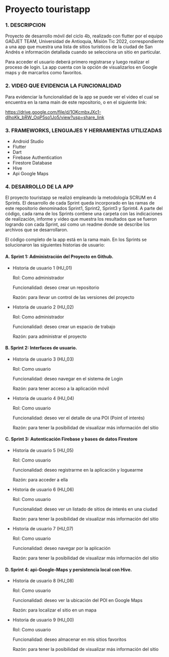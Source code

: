 # Proyecto touristapp

### 1. DESCRIPCION 

Proyecto de desarrollo móvil del ciclo 4b, realizado con flutter por el equipo GADJET TEAM, Universidad 
de Antioquia, Misión Tic 2022, correspondiente a una app que muestra una lista de sitios turísticos
de la ciudad de San Andrés e información detallada cuando se selecciona un sitio en particular.

Para acceder el usuario deberá primero registrarse y luego realizar el proceso de login. La app 
cuenta con la opción de visualizarlos en Google maps y de marcarlos como favoritos.

### 2. VIDEO QUE EVIDENCIA LA FUNCIONALIDAD

Para evidenciar la funcionalidad de la app se puede ver el video el cual se encuentra en la rama 
main de este repositorio, o en el siguiente link:

https://drive.google.com/file/d/1OKcmbxJXc1-dlhoKk_bRW_OqP5so1Jo5/view?usp=share_link

### 3. FRAMEWORKS, LENGUAJES Y HERRAMIENTAS UTILIZADAS

 * Android Studio
 * Flutter
 * Dart
 * Firebase Authentication
 * Firestore Database
 * Hive
 * Api Google Maps

### 4. DESARROLLO DE LA APP 

El proyecto touristapp se realizó empleando la metodología SCRUM en 4 Sprints. El desarrollo de cada 
Sprint queda incorporado en las ramas de este repositorio denominados Sprint1, Sprint2, Sprint3 y 
Sprint4. A parte del código, cada rama de los Sprints contiene una carpeta con las indicaciones de 
realización, informe y video que muestra los resultados que se fueron logrando con cada Sprint, asì
como un readme donde se describe los archivos que se desarrollaron.

El código completo de la app está en la rama main. En los Sprints se solucionaron las siguientes
historias de usuario:

#### A. Sprint 1: Administración del Proyecto en Github.

 + Historia de usuario 1 (HU_01)

    Rol: Como administrador

    Funcionalidad: deseo crear un repositorio

    Razón: para llevar un control de las versiones del proyecto

 + Historia de usuario 2 (HU_02)

    Rol: Como administrador

    Funcionalidad: deseo crear un espacio de trabajo

    Razón: para administrar el proyecto

#### B. Sprint 2: Interfaces de usuario.

+ Historia de usuario 3 (HU_03)

  Rol: Como usuario

  Funcionalidad: deseo navegar en el sistema de Login

  Razón: para tener acceso a la aplicación móvil

+ Historia de usuario 4 (HU_04)

  Rol: Como usuario

  Funcionalidad: deseo ver el detalle de una POI (Point of interés)

  Razón: para tener la posibilidad de visualizar más información del sitio

#### C. Sprint 3: Autenticación Firebase y bases de datos Firestore

+ Historia de usuario 5 (HU_05)

  Rol: Como usuario

  Funcionalidad: deseo registrarme en la aplicación y loguearme

  Razón: para acceder a ella

+ Historia de usuario 6 (HU_06)

  Rol: Como usuario

  Funcionalidad: deseo ver un listado de sitios de interés en una ciudad

  Razón: para tener la posibilidad de visualizar más información del sitio

+ Historia de usuario 7 (HU_07)

  Rol: Como usuario

  Funcionalidad: deseo navegar por la aplicación

  Razón: para tener la posibilidad de visualizar más información del sitio

#### D. Sprint 4: api-Google-Maps y persistencia local con Hive.

+ Historia de usuario 8 (HU_08)

  Rol: Como usuario

  Funcionalidad: deseo ver la ubicación del POI en Google Maps

  Razón: para localizar el sitio en un mapa

+ Historia de usuario 9 (HU_00)

  Rol: Como usuario

  Funcionalidad: deseo almacenar en mis sitios favoritos

  Razón: para tener la posibilidad de visualizar más información del sitio